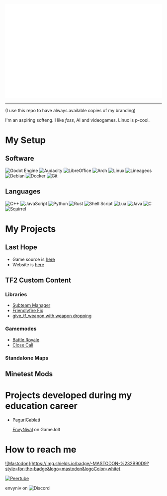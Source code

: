 ![my logo](branding.svg)

--------------------------------------------------------------------------------

(I use this repo to have always available copies of my branding)

I'm an aspiring softeng. I like *foss*, AI and videogames. Linux is p-cool.

# My Setup

## Software
![Godot Engine](https://img.shields.io/badge/GODOT-%23FFFFFF.svg?style=for-the-badge&logo=godot-engine)
![Audacity](https://img.shields.io/badge/Audacity-0000CC?style=for-the-badge&logo=audacity&logoColor=white)
![LibreOffice](https://img.shields.io/badge/LibreOffice-%2318A303?style=for-the-badge&logo=LibreOffice&logoColor=white)
![Arch](https://img.shields.io/badge/Arch%20Linux-1793D1?logo=arch-linux&logoColor=fff&style=for-the-badge)
![Linux](https://img.shields.io/badge/Linux-FCC624?style=for-the-badge&logo=linux&logoColor=black)
![Lineageos](https://img.shields.io/badge/lineageos-167C80?style=for-the-badge&logo=lineageos&logoColor=white)
![Debian](https://img.shields.io/badge/Debian-D70A53?style=for-the-badge&logo=debian&logoColor=white)
![Docker](https://img.shields.io/badge/docker-%230db7ed.svg?style=for-the-badge&logo=docker&logoColor=white)
![Git](https://img.shields.io/badge/git-%23F05033.svg?style=for-the-badge&logo=git&logoColor=white)

## Languages
![C++](https://img.shields.io/badge/c++-%2300599C.svg?style=for-the-badge&logo=c%2B%2B&logoColor=white)
![JavaScript](https://img.shields.io/badge/javascript-%23323330.svg?style=for-the-badge&logo=javascript&logoColor=%23F7DF1E)
![Python](https://img.shields.io/badge/python-3670A0?style=for-the-badge&logo=python&logoColor=ffdd54)
![Rust](https://img.shields.io/badge/rust-%23000000.svg?style=for-the-badge&logo=rust&logoColor=white)
![Shell Script](https://img.shields.io/badge/shell_script-%23121011.svg?style=for-the-badge&logo=gnu-bash&logoColor=white)
![Lua](https://img.shields.io/badge/lua-%232C2D72.svg?style=for-the-badge&logo=lua&logoColor=white)
![Java](https://img.shields.io/badge/java-%23ED8B00.svg?style=for-the-badge&logo=openjdk&logoColor=white)
![C](https://img.shields.io/badge/c-%2300599C.svg?style=for-the-badge&logo=c&logoColor=white)
![Squirrel](https://img.shields.io/badge/Squirrel-orange?logo=c&logoColor=white)

# My Projects

## Last Hope

- Game source is [here](https://github.com/envyniv/Project-Hope)
- Website is [here](https://github.com/envyniv/Project-Hope/tree/pages)

## TF2 Custom Content

### Libraries

- [Subteam Manager](https://github.com/envyniv/tf_subteam_man)
- [Friendlyfire Fix](https://github.com/envyniv/tf_vscript_friendlyfire)
- [give_tf_weapon with weapon dropping](https://github.com/envyniv/give_tf_weapon/tree/fork)

### Gamemodes

- [Battle Royale](https://github.com/envyniv/tf_br_gamemode)
- [Close Call](https://github.com/envyniv/tf_cc_gamemode)

### Standalone Maps

## Minetest Mods

# Projects developed during my education career

- [PaguriCablati](https://paguricablati.github.io/)

  [EnvyNival](https://gamejolt.com/@EnvyNival) on GameJolt

# How to reach me

<a rel="me" href="https://toot.community/@envyniv">
![Mastodon](https://img.shields.io/badge/-MASTODON-%232B90D9?style=for-the-badge&logo=mastodon&logoColor=white)
</a>

[![Peertube](https://img.shields.io/badge/Peertube-orange?logo=youtube&logoColor=white)](https://video.hardlimit.com/c/envyniv)

envyniv on ![Discord](https://img.shields.io/badge/Discord-%235865F2.svg?style=for-the-badge&logo=discord&logoColor=white)
